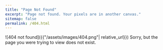 ```yaml
---
title: "Page Not Found"
excerpt: "Page not found. Your pixels are in another canvas."
sitemap: false
permalink: /404.html
---
```


![404 not found]({{"/assets/images/404.png"| relative_url}})
Sorry, but the page you were trying to view does not exist.
